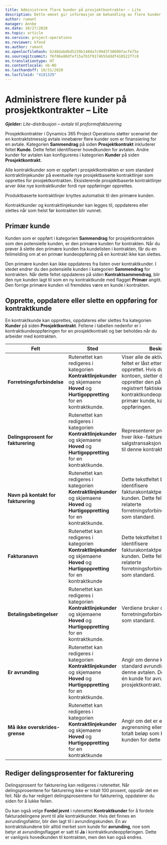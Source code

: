 ```yaml
---
title: Administrere flere kunder på prosjektkontrakter – Lite
description: Dette emnet gir informasjon om behandling av flere kunder på prosjektkontrakter.
author: rumant
manager: Annbe
ms.date: 10/27/2020
ms.topic: article
ms.service: project-operations
ms.reviewer: kfend
ms.author: rumant
ms.openlocfilehash: b248dabdbd5239b140da7c99d3f38609facfe75e
ms.sourcegitcommit: f6f86e80dfef15a7b5f9174b55dddf410522f7c8
ms.translationtype: HT
ms.contentlocale: nb-NO
ms.lasthandoff: 10/31/2020
ms.locfileid: "4181329"
---
```

# <a name="manage-multiple-customers-on-project-contracts---lite"></a>Administrere flere kunder på prosjektkontrakter – Lite

_**Gjelder:** Lite-distribusjon – avtale til proformafakturering_

Prosjektkontrakter i Dynamics 365 Project Operations støtter scenariet der en kontraktstmessig avtale innebærer flere kunder som er finansiering for en avtale. Kategorien **Sammendrag** på siden **Prosjektkontrakt** inkluderer feltet **Kunde**. Dette feltet identifiserer hovedkunden for avtalen. Andre kunder for avtalen kan konfigureres i kategorien **Kunder** på siden **Prosjektkontrakt**.

Alle kontraktkunder som er oppført i prosjektkontrakten er som standard kontraktlinjekunder på eventuelle nye prosjektbaserte kontraktlinjer som opprettes for prosjektkontrakten. Eksisterende prosjektbaserte kontraktlinjer arver ikke nye kontraktkunder fordi nye oppføringer opprettes.

Produktbaserte kontraktlinjer knyttes automatisk til den primære kunden.

Kontraktkunder og kontraktlinjekunder kan legges til, oppdateres eller slettes når som helst før kontrakten blir vunnet.

## <a name="primary-customer"></a>Primær kunde

Kunden som er oppført i kategorien **Sammendrag** for prosjektkontrakten som den potensielle kunden, er den primære kunden for kontrakten. Når du prøver å slette den primære kunden fra kundelisten i kontrakten, får du en feilmelding om at en primær kundeoppføring på en kontrakt ikke kan slettes.

Den primære kunden kan ikke oppdateres fra listen over kontraktkunder. I stedet endrer du den potensielle kunden i kategorien **Sammendrag** for kontrakten. Når dette feltet oppdateres på siden **Kontraktsammendrag**, blir den nye kunden lagt til som en ny kontraktkunde med flagget **Primær** angitt. Den forrige primære kunden vil fremdeles være en kunde i kontrakten.

## <a name="create-update-or-delete-a-contract-customer-record"></a>Opprette, oppdatere eller slette en oppføring for kontraktkunde

En kontraktkunde kan opprettes, oppdateres eller slettes fra kategorien **Kunder** på siden **Prosjektkontrakt**. Feltene i tabellen nedenfor er i kontraktkundeoppføringen for en prosjektkontrakt og bør beholdes når du arbeider med kontrakten.

| Felt | Sted | Beskrivelse | Nedstrøms påvirkning |
| --- | --- | --- | --- |
| **Forretningsforbindelse** | Rutenettet kan redigeres i kategorien **Kontraktlinjekunder** og skjemaene **Hoved** og **Hurtigoppretting** for en kontraktkunde. | Viser alle de aktive kontoene. Dette feltet er låst etter at oppføringen er opprettet. Hvis du vil oppdatere kontoen, sletter du oppføringen og oppretter den på nytt. Hvis du har registrert faktiske verdier, eller hvis kontraktkundeoppføringen er en primær kunde, kan du ikke slette oppføringen. | Kontraktkunder kopieres over som kontraktlinjekunder når det opprettes en kontraktlinje. |
| **Delingsprosent for fakturering** | Rutenettet kan redigeres i kategorien **Kontraktlinjekunder** og skjemaene **Hoved** og **Hurtigoppretting** for en kontraktkunde. | Representerer prosentandelen av hver ikke-fakturerte salgstransaksjon som skal skrives til denne kontraktkunden. | Kopieres over til nye kontraktlinjer og prosjektkontraktlinjekunder på nye prosjektkontraktlinjer. |
| **Navn på kontakt for fakturering** | Rutenettet kan redigeres i kategorien **Kontraktlinjekunder** og skjemaene **Hoved** og **Hurtigoppretting** for en kontraktkunde. | Dette tekstfeltet bør brukes til å identifisere fakturakontaktpersonen for denne kunden. Dette feltet bruker den relaterte forretningsforbindelsesoppføringen som standard. | Kopieres til feltet **Faktureres til kontraktnavn** i fakturaen som genereres for denne kunden. |
| **Fakturanavn** | Rutenettet kan redigeres i kategorien **Kontraktlinjekunder** og skjemaene **Hoved** og **Hurtigoppretting** for en kontraktkunde | Dette tekstfeltet bør brukes til å identifisere fakturakontaktpersonen for denne kunden. Dette feltet bruker den relaterte forretningsforbindelsesoppføringen som standard. | Kopieres til feltet **Faktureres til kontraktnavn** i fakturaen som genereres for denne kunden. |
| **Betalingsbetingelser** | Rutenettet kan redigeres i kategorien **Kontraktlinjekunder** og skjemaene **Hoved** og **Hurtigoppretting** for en kontraktkunde. | Verdiene bruker den relaterte forretningsforbindelsesoppføringen som standard. | Kopieres til feltet **Faktureres til kontraktnavn** i fakturaen som genereres for denne kunden. |
| **Er avrunding** | Rutenettet kan redigeres i kategorien **Kontraktlinjekunder** og skjemaene **Hoved** og **Hurtigoppretting** for en kontraktkunde. | Angir om denne kunden er en standard avrundingskunde for denne avtalen. Det kan bare være én kunde for avrunding på en prosjektkontrakt. | Når kostnader og ufakturerte salg deles på antall potensielle kunder til en avrundingsdifferanse, gjelder denne differansen for den faktiske verdien som er knyttet til denne kunden. |
| **Må ikke overskrides-grense** | Rutenettet kan redigeres i kategorien **Kontraktlinjekunder** og skjemaene **Hoved** og **Hurtigoppretting** for en kontraktkunde | Angir om det er en forhandlet avgrensning eller øvre grense for totalt beløp som blir fakturert til kunden for dette engasjementet. | Oppsettet for **Må ikke overskrides-grense** på kontraktkundenivå evalueres på **Ufakturerte faktiske verdier** som refererer til denne kontraktkunden. |

## <a name="edit-billing-split-percentages"></a>Rediger delingsprosenter for fakturering

Delingsprosent for fakturering kan redigeres i rutenettet. Når delingsprosentene for fakturering ikke er totalt 100 prosent, oppstår det en feil. Når du har redigert delingsprosentene for fakturering, oppdaterer du siden for å lukke feilen.

Du kan også velge **Fordel jevnt** i rutenettet **Kontraktkunder** for å fordele fakturadelingene jevnt til alle kontraktkunder. Hvis det finnes en avrundingsfaktor, blir den lagt til i avrundingskunden. En av kontraktskundene blir alltid merket som kunde for **avrunding**, noe som betyr at avrundingsflagget er satt til **Ja** i kontraktkundeoppføringen. Dette er vanligvis hovedkunden til kontrakten, men den kan også endres.
